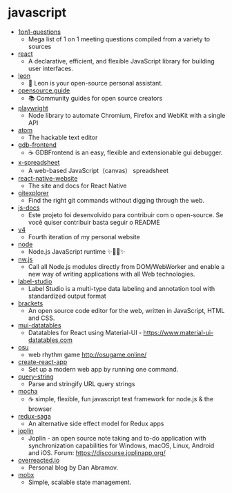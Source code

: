 # javascript
- [1on1-questions](https://github.com/VGraupera/1on1-questions)
  - Mega list of 1 on 1 meeting questions compiled from a variety to sources
- [react](https://github.com/facebook/react)
  - A declarative, efficient, and flexible JavaScript library for building user interfaces.
- [leon](https://github.com/leon-ai/leon)
  - 🧠 Leon is your open-source personal assistant.
- [opensource.guide](https://github.com/github/opensource.guide)
  - 📚 Community guides for open source creators
- [playwright](https://github.com/microsoft/playwright)
  - Node library to automate Chromium, Firefox and WebKit with a single API
- [atom](https://github.com/atom/atom)
  - The hackable text editor
- [gdb-frontend](https://github.com/rohanrhu/gdb-frontend)
  - ☕ GDBFrontend is an easy, flexible and extensionable gui debugger.
- [x-spreadsheet](https://github.com/myliang/x-spreadsheet)
  - A web-based JavaScript（canvas） spreadsheet
- [react-native-website](https://github.com/facebook/react-native-website)
  - The site and docs for React Native
- [gitexplorer](https://github.com/summitech/gitexplorer)
  - Find the right git commands without digging through the web.
- [js-docs](https://github.com/LeonardoCesca/js-docs)
  - Este projeto foi desenvolvido para contribuir com o open-source. Se você quiser contribuir basta seguir o README
- [v4](https://github.com/bchiang7/v4)
  - Fourth iteration of my personal website
- [node](https://github.com/nodejs/node)
  - Node.js JavaScript runtime ✨🐢🚀✨
- [nw.js](https://github.com/nwjs/nw.js)
  - Call all Node.js modules directly from DOM/WebWorker and enable a new way of writing applications with all Web technologies.
- [label-studio](https://github.com/heartexlabs/label-studio)
  - Label Studio is a multi-type data labeling and annotation tool with standardized output format
- [brackets](https://github.com/adobe/brackets)
  - An open source code editor for the web, written in JavaScript, HTML and CSS.
- [mui-datatables](https://github.com/gregnb/mui-datatables)
  - Datatables for React using Material-UI - https://www.material-ui-datatables.com
- [osu](https://github.com/111116/osu)
  - web rhythm game http://osugame.online/
- [create-react-app](https://github.com/facebook/create-react-app)
  - Set up a modern web app by running one command.
- [query-string](https://github.com/sindresorhus/query-string)
  - Parse and stringify URL query strings
- [mocha](https://github.com/mochajs/mocha)
  - ☕️ simple, flexible, fun javascript test framework for node.js & the browser
- [redux-saga](https://github.com/redux-saga/redux-saga)
  - An alternative side effect model for Redux apps
- [joplin](https://github.com/laurent22/joplin)
  - Joplin - an open source note taking and to-do application with synchronization capabilities for Windows, macOS, Linux, Android and iOS. Forum: https://discourse.joplinapp.org/
- [overreacted.io](https://github.com/gaearon/overreacted.io)
  - Personal blog by Dan Abramov.
- [mobx](https://github.com/mobxjs/mobx)
  - Simple, scalable state management.

